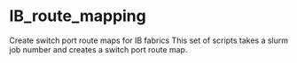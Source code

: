 # IB_route_mapping
Create switch port route maps for IB fabrics
This set of scripts takes a slurm job number and creates a switch port route map.
